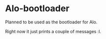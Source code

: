 Alo-bootloader
==============

Planned to be used as the bootloader for Alo. 

Right now it just prints a couple of messages :l. 
